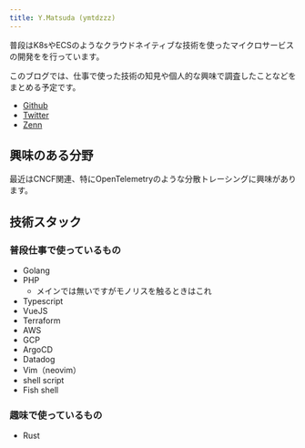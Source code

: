 ```yaml
---
title: Y.Matsuda (ymtdzzz)
---
```


普段はK8sやECSのようなクラウドネイティブな技術を使ったマイクロサービスの開発をを行っています。

このブログでは、仕事で使った技術の知見や個人的な興味で調査したことなどをまとめる予定です。

- [Github](https://github.com/ymtdzzz)
- [Twitter](https://twitter.com/ymtdzzz)
- [Zenn](https://zenn.dev/ymtdzzz)

## 興味のある分野
最近はCNCF関連、特にOpenTelemetryのような分散トレーシングに興味があります。

## 技術スタック
### 普段仕事で使っているもの
- Golang
- PHP
  - メインでは無いですがモノリスを触るときはこれ
- Typescript
- VueJS
- Terraform
- AWS
- GCP
- ArgoCD
- Datadog
- Vim（neovim）
- shell script
- Fish shell

### 趣味で使っているもの
- Rust
